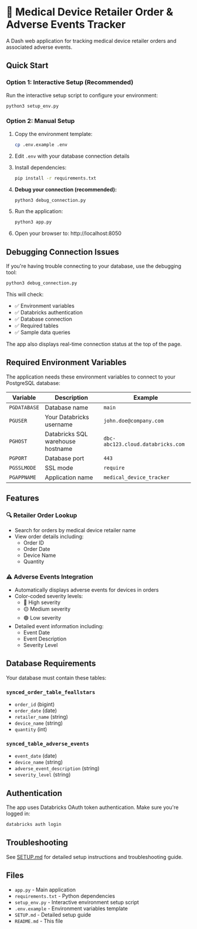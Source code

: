 # 🏥 Medical Device Retailer Order & Adverse Events Tracker

A Dash web application for tracking medical device retailer orders and associated adverse events.

## Quick Start

### Option 1: Interactive Setup (Recommended)
Run the interactive setup script to configure your environment:

```bash
python3 setup_env.py
```

### Option 2: Manual Setup
1. Copy the environment template:
   ```bash
   cp .env.example .env
   ```

2. Edit `.env` with your database connection details

3. Install dependencies:
   ```bash
   pip install -r requirements.txt
   ```

4. **Debug your connection (recommended):**
   ```bash
   python3 debug_connection.py
   ```

5. Run the application:
   ```bash
   python3 app.py
   ```

6. Open your browser to: http://localhost:8050

## Debugging Connection Issues

If you're having trouble connecting to your database, use the debugging tool:

```bash
python3 debug_connection.py
```

This will check:
- ✅ Environment variables
- ✅ Databricks authentication
- ✅ Database connection
- ✅ Required tables
- ✅ Sample data queries

The app also displays real-time connection status at the top of the page.

## Required Environment Variables

The application needs these environment variables to connect to your PostgreSQL database:

| Variable | Description | Example |
|----------|-------------|---------|
| `PGDATABASE` | Database name | `main` |
| `PGUSER` | Your Databricks username | `john.doe@company.com` |
| `PGHOST` | Databricks SQL warehouse hostname | `dbc-abc123.cloud.databricks.com` |
| `PGPORT` | Database port | `443` |
| `PGSSLMODE` | SSL mode | `require` |
| `PGAPPNAME` | Application name | `medical_device_tracker` |

## Features

### 🔍 Retailer Order Lookup
- Search for orders by medical device retailer name
- View order details including:
  - Order ID
  - Order Date
  - Device Name
  - Quantity

### ⚠️ Adverse Events Integration
- Automatically displays adverse events for devices in orders
- Color-coded severity levels:
  - 🔴 High severity
  - 🟡 Medium severity
  - 🟢 Low severity
- Detailed event information including:
  - Event Date
  - Event Description
  - Severity Level

## Database Requirements

Your database must contain these tables:

### `synced_order_table_feallstars`
- `order_id` (bigint)
- `order_date` (date)
- `retailer_name` (string)
- `device_name` (string)
- `quantity` (int)

### `synced_table_adverse_events`
- `event_date` (date)
- `device_name` (string)
- `adverse_event_description` (string)
- `severity_level` (string)

## Authentication

The app uses Databricks OAuth token authentication. Make sure you're logged in:

```bash
databricks auth login
```

## Troubleshooting

See [SETUP.md](SETUP.md) for detailed setup instructions and troubleshooting guide.

## Files

- `app.py` - Main application
- `requirements.txt` - Python dependencies
- `setup_env.py` - Interactive environment setup script
- `.env.example` - Environment variables template
- `SETUP.md` - Detailed setup guide
- `README.md` - This file